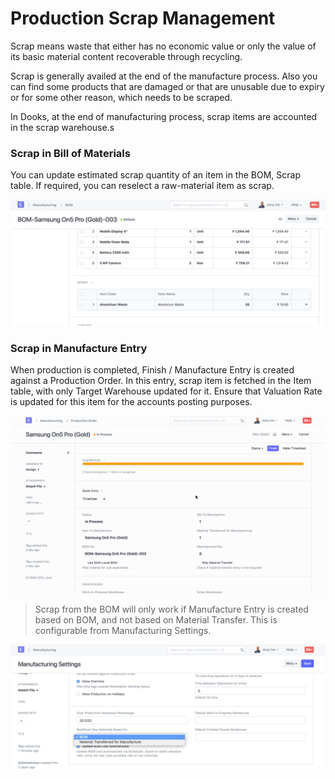 <!-- add-breadcrumbs -->
# Production Scrap Management

Scrap means waste that either has no economic value or only the value of its basic material content recoverable through recycling.

Scrap is generally availed at the end of the manufacture process. Also you can find some products that are damaged or that are unusable due to expiry or for some other reason, which needs to be scraped.

In Dooks, at the end of manufacturing process, scrap items are accounted in the scrap warehouse.s

### Scrap in Bill of Materials

You can update estimated scrap quantity of an item in the BOM, Scrap table. If required, you can reselect a raw-material item as scrap.

<img class="screenshot" alt="Scrap in BOM" src="../assets/scrap-1.png">

### Scrap in Manufacture Entry

When production is completed, Finish / Manufacture Entry is created against a Production Order. In this entry, scrap item is fetched in the Item table, with only Target Warehouse updated for it. Ensure that Valuation Rate is updated for this item for the accounts posting purposes.

<img class="screenshot" alt="Scrap in Manufacture Entry" src="../assets/scrap-2.gif">

> Scrap from the BOM will only work if Manufacture Entry is created based on BOM, and not based on Material Transfer. This is configurable from Manufacturing Settings.

<img class="screenshot" alt="Manufacturing Settings" src="../assets/manufacturing-settings.png">